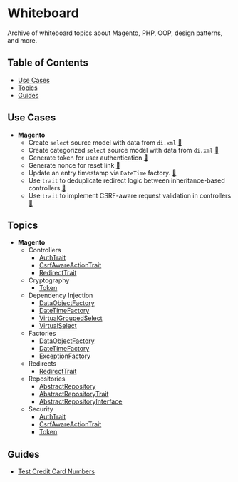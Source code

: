 # Whiteboard

Archive of whiteboard topics about Magento, PHP, OOP, design patterns, and more.

## Table of Contents

+ [Use Cases](#use-cases)
+ [Topics](#topics)
+ [Guides](#guides)

## Use Cases

+ __Magento__
  - Create `select` source model with data from `di.xml` [&#128279;](topic/VirtualSelect.md)
  - Create categorized `select` source model with data from `di.xml` [&#128279;](topic/VirtualGroupedSelect.md)
  - Generate token for user authentication [&#128279;](topic/Token.md)
  - Generate nonce for reset link [&#128279;](topic/Token.md)
  - Update an entry timestamp via `DateTime` factory. [&#128279;](topic/DateTimeFactory.md)
  - Use `trait` to deduplicate redirect logic between inheritance-based controllers [&#128279;](topic/RedirectTrait.md)
  - Use `trait` to implement CSRF-aware request validation in controllers [&#128279;](topic/CsrfAwareActionTrait.md)

## Topics

+ __Magento__
  - Controllers
    + [AuthTrait](topic/AuthTrait.md)
    + [CsrfAwareActionTrait](topic/CsrfAwareActionTrait.md)
    + [RedirectTrait](topic/RedirectTrait.md)
  - Cryptography
    + [Token](topic/Token.md)
  - Dependency Injection
    + [DataObjectFactory](topic/DataObjectFactory.md)
    + [DateTimeFactory](topic/DateTimeFactory.md)
    + [VirtualGroupedSelect](topic/VirtualGroupedSelect.md)
    + [VirtualSelect](topic/VirtualSelect.md)
  - Factories
    + [DataObjectFactory](topic/DataObjectFactory.md)
    + [DateTimeFactory](topic/DateTimeFactory.md)
    + [ExceptionFactory](topic/ExceptionFactory.md)
  - Redirects
    + [RedirectTrait](topic/RedirectTrait.md)
  - Repositories
    + [AbstractRepository](topic/AbstractRepository.md)
    + [AbstractRepositoryTrait](topic/AbstractRepositoryTrait.md)
    + [AbstractRepositoryInterface](topic/AbstractRepositoryInterface.md)
  - Security
    + [AuthTrait](topic/AuthTrait.md)
    + [CsrfAwareActionTrait](topic/CsrfAwareActionTrait.md)
    + [Token](topic/Token.md)

## Guides

+ [Test Credit Card Numbers](guide/TestCreditCardNumbers.html)
